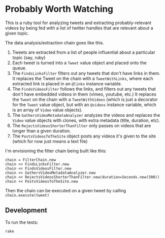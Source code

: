 # Probably Worth Watching
This is a ruby tool for analyzing tweets and extracting probably-relevant videos
by being fed with a list of twitter handles that are relevant about a given
topic.

The data analysis/extraction chain goes like this.

1. Tweets are extracted from a list of people influential about a particular
topic (say, ruby)
2. Each tweet is turned into a `Tweet` value object and placed onto the queue.
3. The `FindsLinksFilter` filters out any tweets that don't have links in them.
   It replaces the Tweet on the chain with a `TweetWithLinks`, where each
extracted link is placed in an `@links` instance variable.
4. The `FindsVideosFilter` follows the links, and filters out any tweets that
don't have embedded videos in them (vimeo, youtube, etc.)  It replaces the `Tweet`
on the chain with a `TweetWithVideos` (which is just a decorator for the `Tweet`
value object, but with an `@videos` instance variable, which is an array of `Video`
value objects).
5. The `GathersVideoMetadataAnalyzer` analyzes the videos and replaces the `Video`
value objects with clones, with extra metadata (title, duration, etc).
6. The `RejectsVideosShorterThanFilter` only passes on videos that are longer than
a given duration.
7. The `PostsVideosToTheSite` object posts any videos it's given to the site
(which for now just means a text file)

I'm envisioning the filter chain being built like this:

    chain = FilterChain.new
    chain << FindsLinksFilter.new
    chain << FindsVideosFilter.new
    chain << GathersVideoMetadataAnalyzer.new
    chain << RejectsVideosShorterThanFilter.new(duration=Seconds.new(300))
    chain << PostsVideosToTheSite.new

Then the chain can be executed on a given tweet by calling
`chain.execute(tweet)`

## Development
To run the tests:

    rake
